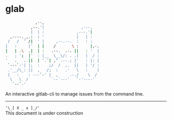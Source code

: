 
# glab

```sh
             ,--,
           ,--.'|                ,---,
           |  | :              ,---.'|
  ,----._,.:  : '              |   | :
 /   /  ' /|  ' |     ,--.--.  :   : :
|   :     |'  | |    /       \ :     |,-.
|   | .\  .|  | :   .--.  .-. ||   : '  |
.   ; ';  |'  : |__  \__\/: . .|   |  / :
'   .   . ||  | '.'| ," .--.; |'   : |: |
 `---`-'| |;  :    ;/  /  ,.  ||   | '/ :
 .'__/\_: ||  ,   /;  :   .'   \   :    |
 |   :    : ---`-' |  ,     .-./    \  /
  \   \  /          `--`---'   `-'----'  
   `--`-'
```

An interactive gitlab-cli to manage issues from the command line.

---

`'\_[ X _ x ]_/'`  
This document is under construction
